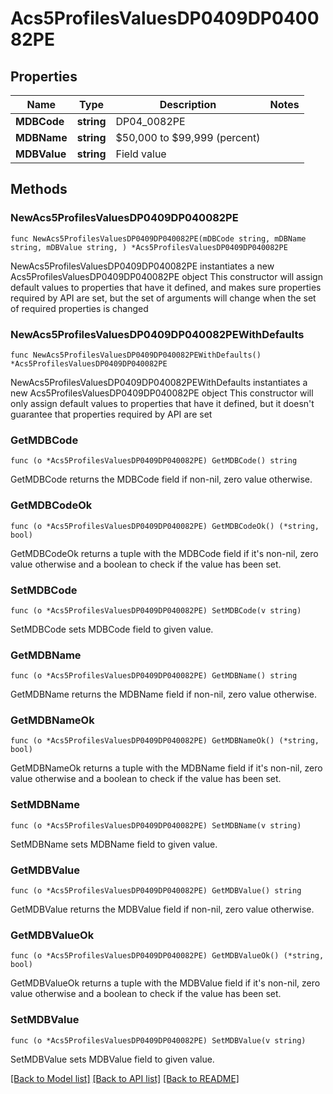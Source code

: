 # Acs5ProfilesValuesDP0409DP040082PE

## Properties

Name | Type | Description | Notes
------------ | ------------- | ------------- | -------------
**MDBCode** | **string** | DP04_0082PE | 
**MDBName** | **string** | $50,000 to $99,999 (percent) | 
**MDBValue** | **string** | Field value | 

## Methods

### NewAcs5ProfilesValuesDP0409DP040082PE

`func NewAcs5ProfilesValuesDP0409DP040082PE(mDBCode string, mDBName string, mDBValue string, ) *Acs5ProfilesValuesDP0409DP040082PE`

NewAcs5ProfilesValuesDP0409DP040082PE instantiates a new Acs5ProfilesValuesDP0409DP040082PE object
This constructor will assign default values to properties that have it defined,
and makes sure properties required by API are set, but the set of arguments
will change when the set of required properties is changed

### NewAcs5ProfilesValuesDP0409DP040082PEWithDefaults

`func NewAcs5ProfilesValuesDP0409DP040082PEWithDefaults() *Acs5ProfilesValuesDP0409DP040082PE`

NewAcs5ProfilesValuesDP0409DP040082PEWithDefaults instantiates a new Acs5ProfilesValuesDP0409DP040082PE object
This constructor will only assign default values to properties that have it defined,
but it doesn't guarantee that properties required by API are set

### GetMDBCode

`func (o *Acs5ProfilesValuesDP0409DP040082PE) GetMDBCode() string`

GetMDBCode returns the MDBCode field if non-nil, zero value otherwise.

### GetMDBCodeOk

`func (o *Acs5ProfilesValuesDP0409DP040082PE) GetMDBCodeOk() (*string, bool)`

GetMDBCodeOk returns a tuple with the MDBCode field if it's non-nil, zero value otherwise
and a boolean to check if the value has been set.

### SetMDBCode

`func (o *Acs5ProfilesValuesDP0409DP040082PE) SetMDBCode(v string)`

SetMDBCode sets MDBCode field to given value.


### GetMDBName

`func (o *Acs5ProfilesValuesDP0409DP040082PE) GetMDBName() string`

GetMDBName returns the MDBName field if non-nil, zero value otherwise.

### GetMDBNameOk

`func (o *Acs5ProfilesValuesDP0409DP040082PE) GetMDBNameOk() (*string, bool)`

GetMDBNameOk returns a tuple with the MDBName field if it's non-nil, zero value otherwise
and a boolean to check if the value has been set.

### SetMDBName

`func (o *Acs5ProfilesValuesDP0409DP040082PE) SetMDBName(v string)`

SetMDBName sets MDBName field to given value.


### GetMDBValue

`func (o *Acs5ProfilesValuesDP0409DP040082PE) GetMDBValue() string`

GetMDBValue returns the MDBValue field if non-nil, zero value otherwise.

### GetMDBValueOk

`func (o *Acs5ProfilesValuesDP0409DP040082PE) GetMDBValueOk() (*string, bool)`

GetMDBValueOk returns a tuple with the MDBValue field if it's non-nil, zero value otherwise
and a boolean to check if the value has been set.

### SetMDBValue

`func (o *Acs5ProfilesValuesDP0409DP040082PE) SetMDBValue(v string)`

SetMDBValue sets MDBValue field to given value.



[[Back to Model list]](../README.md#documentation-for-models) [[Back to API list]](../README.md#documentation-for-api-endpoints) [[Back to README]](../README.md)



